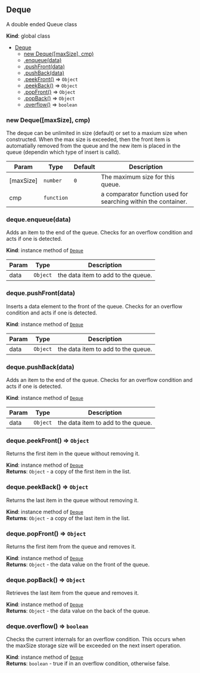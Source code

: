 <a name="Deque"></a>

## Deque
A double ended Queue class

**Kind**: global class  

* [Deque](#Deque)
    * [new Deque([maxSize], cmp)](#new_Deque_new)
    * [.enqueue(data)](#Deque+enqueue)
    * [.pushFront(data)](#Deque+pushFront)
    * [.pushBack(data)](#Deque+pushBack)
    * [.peekFront()](#Deque+peekFront) ⇒ <code>Object</code>
    * [.peekBack()](#Deque+peekBack) ⇒ <code>Object</code>
    * [.popFront()](#Deque+popFront) ⇒ <code>Object</code>
    * [.popBack()](#Deque+popBack) ⇒ <code>Object</code>
    * [.overflow()](#Deque+overflow) ⇒ <code>boolean</code>

<a name="new_Deque_new"></a>

### new Deque([maxSize], cmp)
The deque can be unlimited in size (default) or set to a maxium size
when constructed.  When the max size is exceeded, then the front item is
automatially removed from the queue and the new item is placed in the
queue (dependin which type of insert is calld).


| Param | Type | Default | Description |
| --- | --- | --- | --- |
| [maxSize] | <code>number</code> | <code>0</code> | The maximum size for this queue. |
| cmp | <code>function</code> | <code></code> | a comparator function used for searching within the container. |

<a name="Deque+enqueue"></a>

### deque.enqueue(data)
Adds an item to the end of the queue.  Checks for an overflow condition
and acts if one is detected.

**Kind**: instance method of <code>[Deque](#Deque)</code>  

| Param | Type | Description |
| --- | --- | --- |
| data | <code>Object</code> | the data item to add to the queue. |

<a name="Deque+pushFront"></a>

### deque.pushFront(data)
Inserts a data element to the front of the queue.  Checks for an
overflow condition and acts if one is detected.

**Kind**: instance method of <code>[Deque](#Deque)</code>  

| Param | Type | Description |
| --- | --- | --- |
| data | <code>Object</code> | the data item to add to the queue. |

<a name="Deque+pushBack"></a>

### deque.pushBack(data)
Adds an item to the end of the queue.  Checks for an overflow condition
and acts if one is detected.

**Kind**: instance method of <code>[Deque](#Deque)</code>  

| Param | Type | Description |
| --- | --- | --- |
| data | <code>Object</code> | the data item to add to the queue. |

<a name="Deque+peekFront"></a>

### deque.peekFront() ⇒ <code>Object</code>
Returns the first item in the queue without removing it.

**Kind**: instance method of <code>[Deque](#Deque)</code>  
**Returns**: <code>Object</code> - a copy of the first item in the list.  
<a name="Deque+peekBack"></a>

### deque.peekBack() ⇒ <code>Object</code>
Returns the last item in the queue without removing it.

**Kind**: instance method of <code>[Deque](#Deque)</code>  
**Returns**: <code>Object</code> - a copy of the last item in the list.  
<a name="Deque+popFront"></a>

### deque.popFront() ⇒ <code>Object</code>
Returns the first item from the queue and removes it.

**Kind**: instance method of <code>[Deque](#Deque)</code>  
**Returns**: <code>Object</code> - the data value on the front of the queue.  
<a name="Deque+popBack"></a>

### deque.popBack() ⇒ <code>Object</code>
Retrieves the last item from the queue and removes it.

**Kind**: instance method of <code>[Deque](#Deque)</code>  
**Returns**: <code>Object</code> - the data value on the back of the queue.  
<a name="Deque+overflow"></a>

### deque.overflow() ⇒ <code>boolean</code>
Checks the current internals for an overflow condition.  This occurs
when the maxSize storage size will be exceeded on the next insert
operation.

**Kind**: instance method of <code>[Deque](#Deque)</code>  
**Returns**: <code>boolean</code> - true if in an overflow condition, otherwise false.  
